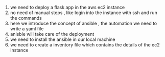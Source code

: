 1. we need to deploy a flask app in the aws ec2 instance 
2. no need of manual steps , like login into the instance with ssh and run the commands 
3. here we introduce the concept of ansible , the automation we need to write a yaml file 
4. anisble will take care of the deployment
5. we need to install the ansible in our local machine
6. we need to create a inventory file which contains the details of the ec2 instance
